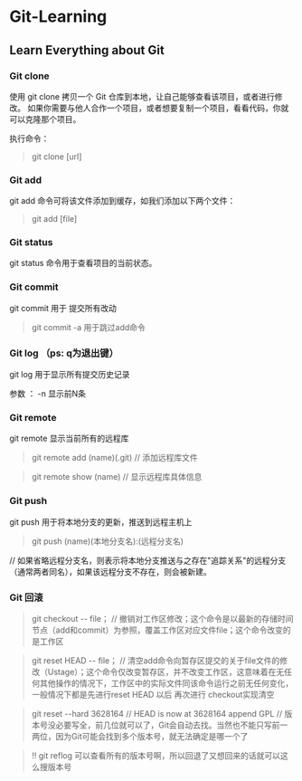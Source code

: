 # Git-Learning

## Learn Everything about Git

### Git clone

使用 git clone 拷贝一个 Git 仓库到本地，让自己能够查看该项目，或者进行修改。
如果你需要与他人合作一个项目，或者想要复制一个项目，看看代码，你就可以克隆那个项目。 

执行命令：

> git clone [url]


### Git add

git add 命令可将该文件添加到缓存，如我们添加以下两个文件：

> git add [file]


### Git status

git status 命令用于查看项目的当前状态。


### Git commit

git commit 用于 提交所有改动

> git commit -a 用于跳过add命令


### Git log  （ps: q为退出键）

git log 用于显示所有提交历史记录

参数 ： -n 显示前N条


### Git remote 

git remote 显示当前所有的远程库

> git remote add (name)(.git) // 添加远程库文件

> git remote show (name) // 显示远程库具体信息


### Git push

git push 用于将本地分支的更新，推送到远程主机上

> git push (name)(本地分支名):(远程分支名)

// 如果省略远程分支名，则表示将本地分支推送与之存在"追踪关系"的远程分支（通常两者同名），如果该远程分支不存在，则会被新建。

### Git 回滚

> git checkout -- file；
// 撤销对工作区修改；这个命令是以最新的存储时间节点（add和commit）为参照，覆盖工作区对应文件file；这个命令改变的是工作区

> git reset HEAD -- file；
// 清空add命令向暂存区提交的关于file文件的修改（Ustage）；这个命令仅改变暂存区，并不改变工作区，这意味着在无任何其他操作的情况下，工作区中的实际文件同该命令运行之前无任何变化，一般情况下都是先进行reset HEAD 以后 再次进行 checkout实现清空

> git reset --hard 3628164
// HEAD is now at 3628164 append GPL
// 版本号没必要写全，前几位就可以了，Git会自动去找。当然也不能只写前一两位，因为Git可能会找到多个版本号，就无法确定是哪一个了

> !! git reflog 可以查看所有的版本号啊，所以回退了又想回来的话就可以这么搜版本号